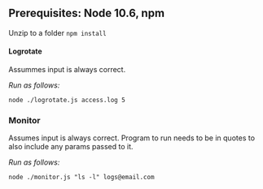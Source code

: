   ## Prerequisites: Node 10.6, npm

Unzip to a folder
`npm install`
#### Logrotate
Assummes input is always correct.

*Run as follows:*

`node ./logrotate.js access.log 5`

### Monitor

Assumes input is always correct.
Program to run needs to be in quotes to also include any
params passed to it.

*Run as follows:*

`node ./monitor.js "ls -l" logs@email.com`